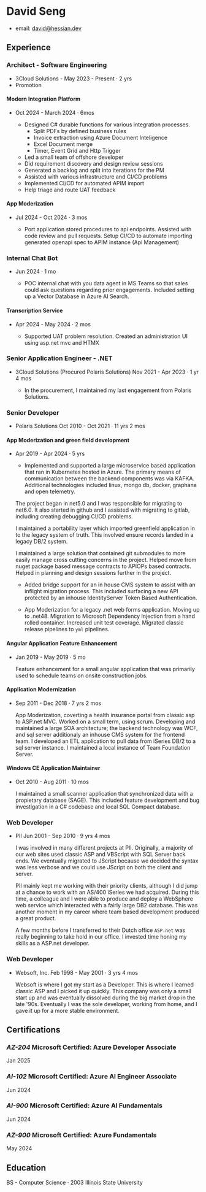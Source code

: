 # David Seng

- email: david@hessian.dev

## Experience

### Architect - Software Engineering
- 3Cloud Solutions - May 2023 - Present · 2 yrs
- Promotion

#### Modern Integration Platform
- Oct 2024 - March 2024 · 6mos

    - Designed C# durable functions for various integration processes.
        - Split PDFs by defined business rules
        - Invoice extraction using Azure Document Inteligence
        - Excel Document merge
        - Timer, Event Grid and Http Trigger
    - Led a small team of offshore developer
    - Did requirement discovery and design review sessions
    - Generated a backlog and split into iterations for the PM
    - Assisted with various infrastructure and CI/CD problems
    - Implemented CI/CD for automated APIM import
    - Help triage and route UAT feedback

#### App Moderization
- Jul 2024 - Oct 2024 · 3 mos

    - Port application stored procedures to api endpoints. Assisted with code review and pull requests. Setup CI/CD to automate importing generated openapi spec to APIM instance (Api Management)

### Internal Chat Bot
- Jun 2024 · 1 mo

    - POC internal chat with you data agent in MS Teams so that sales could ask questions regarding prior engagements. Included setting up a Vector Database in Azure AI Search.

#### Transcription Service
- Apr 2024 - May 2024 · 2 mos

    - Supported UAT problem resolution. Created an administration UI using asp.net mvc and HTMX

### Senior Application Engineer - .NET
- 3Cloud Solutions (Procured Polaris Solutions) Nov 2021 - Apr 2023 · 1 yr 4 mos

    - In the procurement, I maintained my last engagement from Polaris Solutions.

### Senior Developer
- Polaris Solutions Oct 2010 - Oct 2021 · 11 yrs 2 mos

#### App Moderization and green field development
- Apr 2019 - Apr 2024 · 5 yrs

   - Implemented and supported a large microservice based application that ran in Kubernetes hosted in Azure. The primary means of communication between the backend components was via KAFKA. Additional technologies included linux, mongo db, docker, graphana and open telemetry.

   The project began in net5.0 and I was responsible for migrating to net6.0. It also started in github and I assisted with migrating to gitlab, including creating debugging CI/CD problems.

   I maintained a portability layer which imported greenfield application in to the legacy system of truth. This involved ensure records landed in a legacy DB/2 system.

   I maintained a large solution that contained git submodules to more easily manage cross cutting concerns in the project. Helped move from nuget package based message contracts to APIOPs based contracts. Helped in planning and design sessions further in the project.

   - Added bridge support for an in house CMS system to assist with an inflight migration process. This included surfacing a new API protected by  an inhouse IdentityServer Token Based Authentication.

   - App Moderization for a legacy .net web forms application. Moving up to .net48. Migration to Microsoft Dependency Injection from a hand rolled container. Increased unit test coverage. Migrated classic release pipelines to `yml` pipelines.

#### Angular Application Feature Enhancement
- Jan 2019 - May 2019 · 5 mo

    Feature enhancement for a small angular application that was primarily used to schedule teams on onsite construction jobs.

#### Application Modernization
- Sep 2011 - Dec 2018 · 7 yrs 2 mos

    App Moderization, coverting a health insurance portal from classic asp to ASP.net MVC. Worked on a small term, using scrum. Developing and maintained a large SOA architecture; the backend technology was WCF, and sql server additionaly an inhouse CMS system for the frontend team. I developed an ETL application to pull data from iSeries DB/2 to a sql server instance. I maintained a local instance of Team Foundation Server.

#### Windows CE Application Maintainer
- Oct 2010 - Aug 2011 · 10 mos

    I maintained a small scanner application that synchronized data with a propietary database (SAGE). This included feature development and bug investigation in a C# codebase and local SQL Compact database.


### Web Developer
- PII Jun 2001 - Sep 2010 · 9 yrs 4 mos

    I was involved in many different projects at PII. Originally, a majority of our web sites used classic ASP and VBScript with SQL Server back ends. We eventually migrated to JScript because we decided the syntax was less verbose and we could use JScript on both the client and server.

    PII mainly kept me working with their priority clients, although I did jump at a chance to work with an AS/400 iSeries we had acquired. During this time, a colleague and I were able to produce and deploy a WebSphere web service which interacted with a fairly large DB2 database. This was another moment in my career where team based development produced a great product.

    A few months before I transferred to their Dutch office `ASP.net` was really beginning to take hold in our office. I invested time honing my skills as a ASP.net developer.

### Web Developer
- Websoft, Inc. Feb 1998 - May 2001 · 3 yrs 4 mos

   Websoft is where I got my start as a Developer. This is where I learned classic ASP and I picked it up quickly. This company was only a small start up and was eventually dissolved during the big market drop in the late '90s. Eventually I was the sole developer, working from home, and I gave it up for a more stable environment.

## Certifications

### *AZ-204* Microsoft Certified: Azure Developer Associate
Jan 2025

### *AI-102* Microsoft Certified: Azure AI Engineer Associate
Jun 2024

### *AI-900* Microsoft Certified: Azure AI Fundamentals
Jun 2024

### *AZ-900* Microsoft Certified: Azure Fundamentals
May 2024

## Education

BS - Computer Science · 2003
Illinois State University